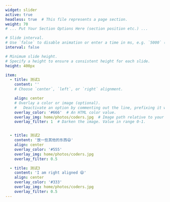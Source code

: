 ```yaml
---
widget: slider
active: true
headless: true  # This file represents a page section.
weight: 70
# ... Put Your Section Options Here (section position etc.) ...

# Slide interval.
# Use `false` to disable animation or enter a time in ms, e.g. `5000` (5s).
interval: false

# Minimum slide height.
# Specify a height to ensure a consistent height for each slide.
height: 400px

item:
  - title: 测试1
    content: ''
    # Choose `center`, `left`, or `right` alignment.

    align: center
    # Overlay a color or image (optional).
    #   Deactivate an option by commenting out the line, prefixing it with `#`.
    overlay_color: '#666'  # An HTML color value.
    overlay_img: home/photos/coders.jpg  # Image path relative to your `assets/media/` folder
    overlay_filter: 1  # Darken the image. Value in range 0-1.


  - title: 测试2
    content: '放一些其他的东西😄'
    align: center
    overlay_color: '#555'
    overlay_img: home/photos/coders.jpg
    overlay_filter: 0.5

  - title: 测试3
    content: 'I am right aligned 😄'
    align: center
    overlay_color: '#333'
    overlay_img: home/photos/coders.jpg
    overlay_filter: 0.5
---
```

